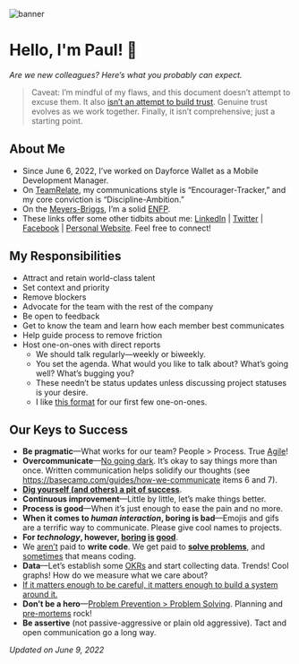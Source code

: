 ![banner](https://i.imgur.com/R8tF78Q.jpg)

# Hello, I'm Paul! 👋

*Are we new colleagues? Here’s what you probably can expect.*

> Caveat: I’m mindful of my flaws, and this document doesn’t attempt to excuse them. It also [isn’t an attempt to build trust](https://medium.com/@skamille/i-hate-manager-readmes-20a0dd9a70d0). Genuine trust evolves as we work together. Finally, it isn’t comprehensive; just a starting point.

## About Me
* Since June 6, 2022, I’ve worked on Dayforce Wallet as a Mobile Development Manager.
* On [TeamRelate](https://www.farmcredit.info/HRIS/Dayforce/docs/TeamRelateDayforce.pdf), my communications style is “Encourager-Tracker,” and my core conviction is “Discipline-Ambition.”
* On the [Meyers-Briggs](https://en.wikipedia.org/wiki/Myers–Briggs_Type_Indicator), I’m a solid [ENFP](https://www.truity.com/personality-type/ENFP).
* These links offer some other tidbits about me: [LinkedIn](https://www.linkedin.com/in/pkadams67) |
[Twitter](https://www.twitter.com/pkadams67) | 
[Facebook](http://facebook.com/pkadams67) | 
[Personal Website](https://adams.io). Feel free to connect!

## My Responsibilities

* Attract and retain world-class talent
* Set context and priority
* Remove blockers
* Advocate for the team with the rest of the company
* Be open to feedback
* Get to know the team and learn how each member best communicates
* Help guide process to remove friction
* Host one-on-ones with direct reports
    * We should talk regularly—weekly or biweekly.
    * You set the agenda. What would you like to talk about? What’s going well? What’s bugging you?
    * These needn’t be status updates unless discussing project statuses is your desire.
    * I like [this format](https://larahogan.me/blog/first-one-on-one-questions) for our first few one-on-ones.

## Our Keys to Success

* **Be pragmatic**—What works for our team? People > Process. True [Agile](https://agilemanifesto.org/)!
* **Overcommunicate**—[No going dark](https://blog.codinghorror.com/dont-go-dark/). It’s okay to say things more than once. Written communication helps solidify our thoughts (see https://basecamp.com/guides/how-we-communicate items 6 and 7).
* **[Dig yourself (and others) a pit of success](https://blog.codinghorror.com/falling-into-the-pit-of-success)**.
* **Continuous improvement**—Little by little, let’s make things better.
* **Process is good**—When it’s just enough to ease the pain and no more.
* **When it comes to _human interaction_, boring is bad**—Emojis and gifs are a terrific way to communicate. Please give cool names to projects.
* **For _technology_, however, [boring](https://mcfunley.com/choose-boring-technology) [is](https://boringrails.com/) [good](http://boringtechnology.club)**.
* We [aren’t](https://blog.codinghorror.com/can-your-team-pass-the-elevator-test/) paid to **write code**. We get paid to **[solve problems](https://levelup.gitconnected.com/the-problem-you-solve-is-more-important-than-the-code-you-write-d0e5493132c6)**, and [sometimes](https://blog.codinghorror.com/the-best-code-is-no-code-at-all) that means coding.
* **Data**—Let’s establish some [OKRs](https://en.wikipedia.org/wiki/OKR) and start collecting data. Trends! Cool graphs! How do we measure what we care about?
* [If it matters enough to be careful, it matters enough to build a system around it.](https://seths.blog/2018/11/quality-and-effort/)
* **Don’t be a hero**—[Problem Prevention > Problem Solving](https://twitter.com/shreyas/status/1218724150312751104). Planning and [pre-mortems](https://hbr.org/2007/09/performing-a-project-premortem) rock!
* **Be assertive** (not passive-aggressive or plain old aggressive). Tact and open communication go a long way.

*Updated on June 9, 2022*

